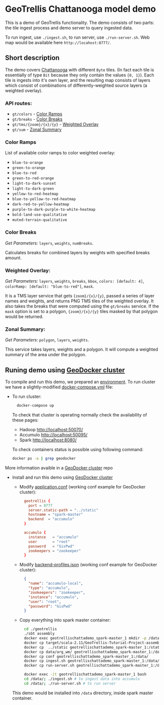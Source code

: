 # GeoTrellis Chattanooga model demo 

This is a demo of GeoTrellis functionality.
The demo consists of two parts: the tile ingest process and demo server to query ingested data.

To run ingest, use `./ingest.sh`, to run server, use `./run-server.sh`. Web map would be available here `http://locahost:8777/`. 

## Short description

The demo covers [Chattanooga](https://goo.gl/S2qPCO) with different `Byte` tiles.
(In fact each tile is essentially of type `Bit` because they only contain the  values `{0, 1}`).
Each tile is ingests into it's own layer, and the resulting map consists of layers which consist of combinations of differently-weighted source layers (a weighted overlay).  

### API routes:

* `gt/colors`             - [Color Ramps](#color-ramps)
* `gt/breaks`             - [Color Breaks](#color-breaks)
* `gt/tms/{zoom}/{x}/{y}` - [Weighted Overlay](#weighted-overlay)
* `gt/sum`                - [Zonal Summary](#zonal-summary)

### Color Ramps

List of available color ramps to color weighted overlay: 
 
* `blue-to-orange`
* `green-to-orange`
* `blue-to-red`
* `green-to-red-orange`
* `light-to-dark-sunset`
* `light-to-dark-green`
* `yellow-to-red-heatmap`
* `blue-to-yellow-to-red-heatmap`
* `dark-red-to-yellow-heatmap`
* `purple-to-dark-purple-to-white-heatmap`
* `bold-land-use-qualitative`
* `muted-terrain-qualitative`

### Color Breaks

*Get Parameters:* `layers`, `weights`, `numBreaks`.

Calculates breaks for combined layers by weights with specified breaks amount.

### Weighted Overlay:

*Get Parameters:* `layers`, `weights`, `breaks`, `bbox`, `colors: [default: 4]`, `colorRamp: [default: "blue-to-red"]`, `mask`.

It is a TMS layer service that gets `{zoom}/{x}/{y}`, passed a series of layer names and weights, and returns PNG TMS tiles of the weighted overlay. 
It also takes the breaks that were computed using the `gt/breaks` service. 
If the `mask` option is set to a polygon, `{zoom}/{x}/{y}` tiles masked by that polygon would be returned.

### Zonal Summary:

*Get Parameters:* `polygon`, `layers`, `weights`.

This service takes layers, weights and a polygon. 
It will compute a weighted summary of the area under the polygon.

## Runing demo using [GeoDocker cluster](https://github.com/geodocker/geodocker)

To compile and run this demo, we prepared an [environment](https://github.com/geodocker/geodocker).
To run cluster we have a slightly-modified [docker-compose.yml](docker-compose.yml) file:

* To run cluster:
  ```bash
    docker-compose up
  ```
  
  To check that cluster is operating normally check the availability of these pages:
  * Hadoop [http://localhost:50070/](http://localhost:50070/)
  * Accumulo [http://localhost:50095/](http://localhost:50095/)
  * Spark [http://localhost:8080/](http://localhost:8080/)
  
  To check containers status is possible using following command:

  ```bash
  docker ps -a | grep geodocker 
  ```

 More information avaible in a [GeoDocker cluster](https://github.com/geodocker/geodocker) repo
  
* Install and run this demo using [GeoDocker cluster](https://github.com/geodocker/geodocker)

  * Modify [application.conf](geotrellis/src/main/resource/application.conf) (working conf example for GeoDocker cluster):

    ```conf
      geotrellis {
        port = 8777
        server.static-path = "../static"        
        hostname = "spark-master"
        backend  = "accumulo"
      }

      accumulo {
        instance   = "accumulo"
        user       = "root"
        password   = "GisPwd"
        zookeepers = "zookeeper"
      }
    ```

  * Modify [backend-profiles.json](geotrellis/conf/backend-profiles.json) (working conf example for GeoDocker cluster):

    ```json
      {
        "name": "accumulo-local",
        "type": "accumulo",
        "zookeepers": "zookeeper",
        "instance": "accumulo",
        "user": "root",
        "password": "GisPwd"
      }
    ```

  * Copy everything into spark master container:

    ```bash
      cd ./geotrellis
      ./sbt assembly
      docker exec geotrellischattademo_spark-master_1 mkdir -p /data/target/scala-2.10/
      docker cp target/scala-2.11/GeoTrellis-Tutorial-Project-assembly-0.1-SNAPSHOT.jar geotrellischattademo_spark-master_1:/data/target/scala-2.10/GeoTrellis-Tutorial-Project-assembly-0.1-SNAPSHOT.jar
      docker cp  ../static geotrellischattademo_spark-master_1:/static
      docker cp data/arg_wm/ geotrellischattademo_spark-master_1:/data/
      docker cp conf geotrellischattademo_spark-master_1:/data/
      docker cp ingest.sh geotrellischattademo_spark-master_1:/data/
      docker cp run-server.sh geotrellischattademo_spark-master_1:/data/
    ```

    ```bash
      docker exec -it geotrellischattademo_spark-master_1 bash
      cd /data/; ./ingest.sh # to ingest data into accumulo
      cd /data/; ./run-server.sh # to run server
    ```

  This demo would be installed into `/data` directory, inside spark master container.